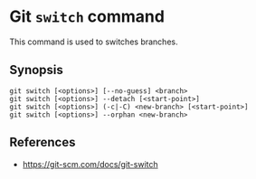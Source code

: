 # Git `switch` command

This command is used to switches branches.

## Synopsis

```shell
git switch [<options>] [--no-guess] <branch>
git switch [<options>] --detach [<start-point>]
git switch [<options>] (-c|-C) <new-branch> [<start-point>]
git switch [<options>] --orphan <new-branch>
```

## References

- https://git-scm.com/docs/git-switch
